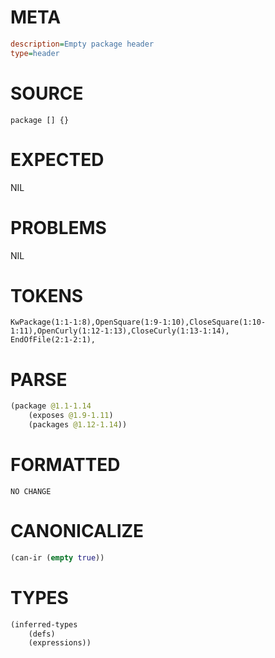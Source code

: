 # META
~~~ini
description=Empty package header
type=header
~~~
# SOURCE
~~~roc
package [] {}
~~~
# EXPECTED
NIL
# PROBLEMS
NIL
# TOKENS
~~~zig
KwPackage(1:1-1:8),OpenSquare(1:9-1:10),CloseSquare(1:10-1:11),OpenCurly(1:12-1:13),CloseCurly(1:13-1:14),
EndOfFile(2:1-2:1),
~~~
# PARSE
~~~clojure
(package @1.1-1.14
	(exposes @1.9-1.11)
	(packages @1.12-1.14))
~~~
# FORMATTED
~~~roc
NO CHANGE
~~~
# CANONICALIZE
~~~clojure
(can-ir (empty true))
~~~
# TYPES
~~~clojure
(inferred-types
	(defs)
	(expressions))
~~~

